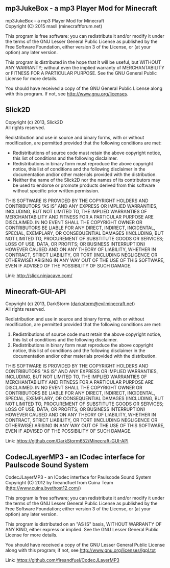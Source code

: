 mp3JukeBox - a mp3 Player Mod for Minecraft
----------------------

mp3JukeBox - a mp3 Player Mod for Minecraft<br/>
Copyright (C) 2015 masll (minecraftforum.net)

This program is free software: you can redistribute it and/or modify
it under the terms of the GNU Lesser General Public License as published by
the Free Software Foundation, either version 3 of the License, or
(at your option) any later version.

This program is distributed in the hope that it will be useful,
but WITHOUT ANY WARRANTY; without even the implied warranty of
MERCHANTABILITY or FITNESS FOR A PARTICULAR PURPOSE. See the
GNU General Public License for more details.

You should have received a copy of the GNU General Public License
along with this program. If not, see http://www.gnu.org/licenses.

Slick2D
-------------------------

Copyright (c) 2013, Slick2D<br/>
All rights reserved.

Redistribution and use in source and binary forms, with or without modification, are permitted provided that the following conditions are met:

* Redistributions of source code must retain the above copyright notice, this list of conditions and the following disclaimer.
* Redistributions in binary form must reproduce the above copyright notice, this list of conditions and the following disclaimer in the documentation and/or other materials provided with the distribution.
* Neither the name of the Slick2D nor the names of its contributors may be used to endorse or promote products derived from this software without specific prior written permission.

THIS SOFTWARE IS PROVIDED BY THE COPYRIGHT HOLDERS AND CONTRIBUTORS “AS IS” AND ANY EXPRESS OR IMPLIED WARRANTIES, INCLUDING, BUT NOT LIMITED TO, THE IMPLIED WARRANTIES OF MERCHANTABILITY AND FITNESS FOR A PARTICULAR PURPOSE ARE DISCLAIMED. IN NO EVENT SHALL THE COPYRIGHT OWNER OR CONTRIBUTORS BE LIABLE FOR ANY DIRECT, INDIRECT, INCIDENTAL, SPECIAL, EXEMPLARY, OR CONSEQUENTIAL DAMAGES (INCLUDING, BUT NOT LIMITED TO, PROCUREMENT OF SUBSTITUTE GOODS OR SERVICES; LOSS OF USE, DATA, OR PROFITS; OR BUSINESS INTERRUPTION) HOWEVER CAUSED AND ON ANY THEORY OF LIABILITY, WHETHER IN CONTRACT, STRICT LIABILITY, OR TORT (INCLUDING NEGLIGENCE OR OTHERWISE) ARISING IN ANY WAY OUT OF THE USE OF THIS SOFTWARE, EVEN IF ADVISED OF THE POSSIBILITY OF SUCH DAMAGE.

Link: http://slick.ninjacave.com/

Minecraft-GUI-API 
------------

Copyright (c) 2013, DarkStorm (darkstorm@evilminecraft.net)<br/>
All rights reserved.

Redistribution and use in source and binary forms, with or without
modification, are permitted provided that the following conditions are met:

1. Redistributions of source code must retain the above copyright notice, this
list of conditions and the following disclaimer.
2. Redistributions in binary form must reproduce the above copyright notice,
this list of conditions and the following disclaimer in the documentation
and/or other materials provided with the distribution.

THIS SOFTWARE IS PROVIDED BY THE COPYRIGHT HOLDERS AND CONTRIBUTORS "AS IS" AND
ANY EXPRESS OR IMPLIED WARRANTIES, INCLUDING, BUT NOT LIMITED TO, THE IMPLIED
WARRANTIES OF MERCHANTABILITY AND FITNESS FOR A PARTICULAR PURPOSE ARE
DISCLAIMED. IN NO EVENT SHALL THE COPYRIGHT OWNER OR CONTRIBUTORS BE LIABLE FOR
ANY DIRECT, INDIRECT, INCIDENTAL, SPECIAL, EXEMPLARY, OR CONSEQUENTIAL DAMAGES
(INCLUDING, BUT NOT LIMITED TO, PROCUREMENT OF SUBSTITUTE GOODS OR SERVICES;
LOSS OF USE, DATA, OR PROFITS; OR BUSINESS INTERRUPTION) HOWEVER CAUSED AND
ON ANY THEORY OF LIABILITY, WHETHER IN CONTRACT, STRICT LIABILITY, OR TORT
(INCLUDING NEGLIGENCE OR OTHERWISE) ARISING IN ANY WAY OUT OF THE USE OF THIS
SOFTWARE, EVEN IF ADVISED OF THE POSSIBILITY OF SUCH DAMAGE.

Link: https://github.com/DarkStorm652/Minecraft-GUI-API

CodecJLayerMP3 - an ICodec interface for Paulscode Sound System
---------------------------

CodecJLayerMP3 - an ICodec interface for Paulscode Sound System<br/>
Copyright (C) 2012 by fireandfuel from Cuina Team (http://www.cuina.byethost12.com/)

This program is free software; you can redistribute it and/or
modify it under the terms of the GNU Lesser General Public License
as published by the Free Software Foundation; either version 3
of the License, or (at your option) any later version.

This program is distributed on an "AS IS" basis, WITHOUT WARRANTY OF ANY
KIND, either express or implied. See the GNU Lesser General Public License for more details.

You should have received a copy of the GNU Lesser General Public
License along with this program; if not, see http://www.gnu.org/licenses/lgpl.txt

Link: https://github.com/fireandfuel/CodecJLayerMP3
